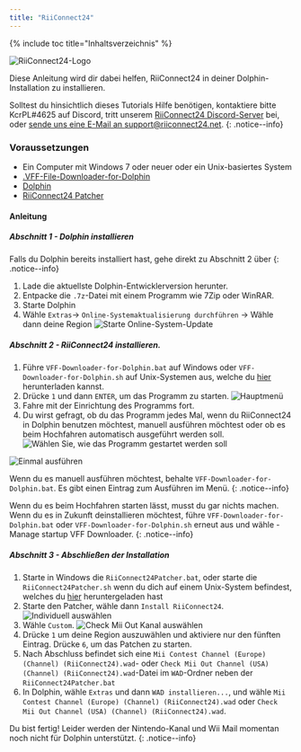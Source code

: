 ```yaml
---
title: "RiiConnect24"
---
```


{% include toc title="Inhaltsverzeichnis" %}

![RiiConnect24-Logo](/images/WiiRC24Logo.jpg)

Diese Anleitung wird dir dabei helfen, RiiConnect24 in deiner Dolphin-Installation zu installieren.

Solltest du hinsichtlich dieses Tutorials Hilfe benötigen, kontaktiere bitte KcrPL#4625 auf Discord, tritt unserem [RiiConnect24 Discord-Server](https://discord.gg/rc24) bei, oder [sende uns eine E-Mail an support@riiconnect24.net](mailto:support@riiconnect24.net).
{: .notice--info}

### Voraussetzungen
* Ein Computer mit Windows 7 oder neuer oder ein Unix-basiertes System
* [.VFF-File-Downloader-for-Dolphin](https://github.com/RiiConnect24/.VFF-File-Downloader-for-Dolphin/releases)
* [Dolphin](https://dolphin-emu.org/download/)
* [RiiConnect24 Patcher](https://github.com/RiiConnect24/RiiConnect24-Patcher/releases)

#### Anleitung

##### Abschnitt 1 - Dolphin installieren

Falls du Dolphin bereits installiert hast, gehe direkt zu Abschnitt 2 über
{: .notice--info}

1. Lade die aktuellste Dolphin-Entwicklerversion herunter.
2. Entpacke die `.7z`-Datei mit einem Programm wie 7Zip oder WinRAR.
3. Starte Dolphin
4. Wähle `Extras`-> `Online-Systemaktualisierung durchführen` -> Wähle dann deine Region ![Starte Online-System-Update](/images/Dolphin_RC24/1.jpg)

##### Abschnitt 2 - RiiConnect24 installieren.

1. Führe `VFF-Downloader-for-Dolphin.bat` auf Windows oder `VFF-Downloader-for-Dolphin.sh` auf Unix-Systemen aus, welche du [hier](https://github.com/RiiConnect24/.VFF-File-Downloader-for-Dolphin/releases) herunterladen kannst.
2. Drücke `1` und dann `ENTER`, um das Programm zu starten. ![Hauptmenü](/images/Dolphin_RC24/2.jpg)
3. Fahre mit der Einrichtung des Programms fort.
4. Du wirst gefragt, ob du das Programm jedes Mal, wenn du RiiConnect24 in Dolphin benutzen möchtest, manuell ausführen möchtest oder ob es beim Hochfahren automatisch ausgeführt werden soll. ![Wählen Sie, wie das Programm gestartet werden soll](/images/Dolphin_RC24/3.jpg)

![Einmal ausführen](/images/Dolphin_RC24/4.jpg)

Wenn du es manuell ausführen möchtest, behalte `VFF-Downloader-for-Dolphin.bat`. Es gibt einen Eintrag zum Ausführen im Menü.
{: .notice--info}

Wenn du es beim Hochfahren starten lässt, musst du gar nichts machen. Wenn du es in Zukunft deinstallieren möchtest, führe `VFF-Downloader-for-Dolphin.bat` oder `VFF-Downloader-for-Dolphin.sh` erneut aus und wähle - Manage startup VFF Downloader.
{: .notice--info}

##### Abschnitt 3 - Abschließen der Installation

1. Starte in Windows die `RiiConnect24Patcher.bat`, oder starte die `RiiConnect24Patcher.sh` wenn du dich auf einem Unix-System befindest, welches du [hier](https://github.com/RiiConnect24/RiiConnect24-Patcher/releases) heruntergeladen hast
2. Starte den Patcher, wähle dann `Install RiiConnect24`. ![Individuell auswählen](/images/Dolphin_RC24/5.jpg)
3. Wähle `Custom`. ![Check Mii Out Kanal auswählen](/images/Dolphin_RC24/6.jpg)
4. Drücke `1` um deine Region auszuwählen und aktiviere nur den fünften Eintrag. Drücke `6`, um das Patchen zu starten.
5. Nach Abschluss befindet sich eine `Mii Contest Channel (Europe) (Channel) (RiiConnect24).wad`- oder `Check Mii Out Channel (USA) (Channel) (RiiConnect24).wad`-Datei im `WAD`-Ordner neben der `RiiConnect24Patcher.bat`
6. In Dolphin, wähle `Extras` und dann `WAD installieren...`, und wähle `Mii Contest Channel (Europe) (Channel) (RiiConnect24).wad` oder `Check Mii Out Channel (USA) (Channel) (RiiConnect24).wad`.

Du bist fertig! Leider werden der Nintendo-Kanal und Wii Mail momentan noch nicht für Dolphin unterstützt.
{: .notice--info}
